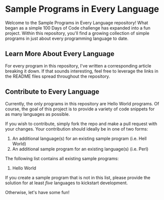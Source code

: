 # Sample Programs in Every Language

Welcome to the Sample Programs in Every Language repository! What began
as a simple 100 Days of Code challenge has expanded into a fun project.
Within this repository, you'll find a growing collection of simple programs
in just about every programming language to date.

## Learn More About Every Language

For every program in this repository, I've written a corresponding article
breaking it down. If that sounds interesting, feel free to leverage the links
in the README files spread throughout the repository.

## Contribute to Every Language

Currently, the only programs in this repository are Hello World programs.
Of course, the goal of this project is to provide a variety of code snippets
for as many languages as possible.

If you wish to contribute, simply fork the repo and make a pull request
with your changes. Your contribution should ideally be in one of two forms:

1. An additional language(s) for an existing sample program (i.e. Hell World)
2. An additional sample program for an existing language(s) (i.e. Perl)

The following list contains all existing sample programs:

1. Hello World

If you create a sample program that is not in this list, please provide the
solution for at least *five* languages to kickstart development.

Otherwise, let's have some fun!
